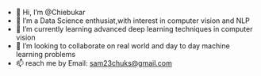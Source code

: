 - 👋 Hi, I’m @Chiebukar
- 👀 I’m a Data Science enthusiat,with interest in computer vision and NLP
- 🌱 I’m currently learning advanced deep learning techniques in computer vision
- 💞️ I’m looking to collaborate on real world and  day to day machine learning problems
- 📫  reach me by Email: sam23chuks@gmail.com

<!---
Chiebukar/Chiebukar is a ✨ special ✨ repository because its `README.md` (this file) appears on your GitHub profile.
You can click the Preview link to take a look at your changes.
--->

